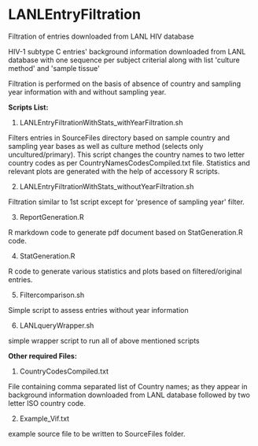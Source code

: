 # LANLEntryFiltration
Filtration of entries downloaded from LANL HIV database

HIV-1 subtype C entries' background information downloaded from LANL database with one sequence per subject criterial along with list 'culture method' and 'sample tissue'

Filtration is performed on the basis of absence of country and sampling year information with and without sampling year. 

**Scripts List:**
1) LANLEntryFiltrationWithStats_withYearFiltration.sh

Filters entries in SourceFiles directory based on sample country and sampling year bases as well as culture method (selects only uncultured/primary). This script changes the country names to two letter country codes as per CountryNamesCodesCompiled.txt file. Statistics and relevant plots are generated with the help of accessory R scripts.

2) LANLEntryFiltrationWithStats_withoutYearFiltration.sh

Filtration similar to 1st script except for 'presence of sampling year' filter.

3) ReportGeneration.R

R markdown code to generate pdf document based on StatGeneration.R code.

4) StatGeneration.R

R code to generate various statistics and plots based on filtered/original entries.

5) Filtercomparison.sh

Simple script to assess entries without year information

6) LANLqueryWrapper.sh

simple wrapper script to run all of above mentioned scripts

**Other required Files:**
1) CountryCodesCompiled.txt

File containing comma separated list of Country names; as they appear in background information downloaded from LANL database followed by two letter ISO country code.  

2) Example_Vif.txt

example source file to be written to SourceFiles folder.


